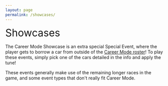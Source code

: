 ```yaml
---
layout: page
permalink: /showcases/
---
```



<font size="6">Showcases</font>
<div style="margin-top: 15px"></div>

The Career Mode Showcase is an extra special Special Event, where the player gets to borrow a car from outside of the [Career Mode roster](/roster)!
To play these events, simply pick one of the cars detailed in the info and apply the tune!

These events generally make use of the remaining longer races in the game, and some event types that don't really fit Career Mode.
